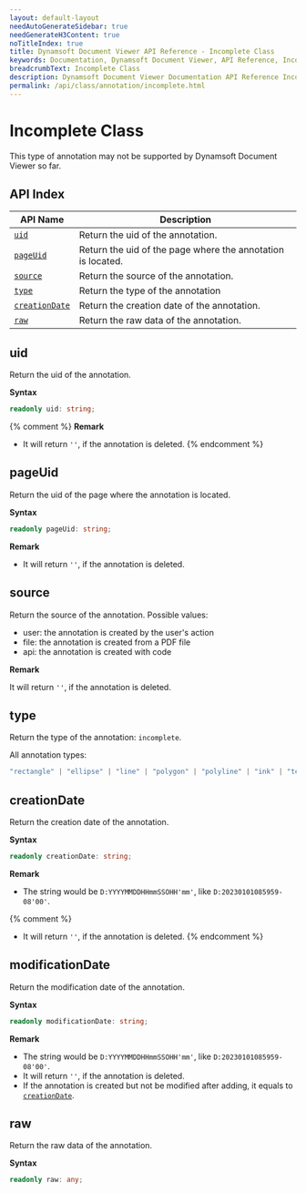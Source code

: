 ```yaml
---
layout: default-layout
needAutoGenerateSidebar: true
needGenerateH3Content: true
noTitleIndex: true
title: Dynamsoft Document Viewer API Reference - Incomplete Class
keywords: Documentation, Dynamsoft Document Viewer, API Reference, Incomplete Class
breadcrumbText: Incomplete Class
description: Dynamsoft Document Viewer Documentation API Reference Incomplete Class Page
permalink: /api/class/annotation/incomplete.html
---
```


# Incomplete Class

This type of annotation may not be supported by Dynamsoft Document Viewer so far.

## API Index

| API Name                        | Description                                                 |
| ------------------------------- | ----------------------------------------------------------- |
| [`uid`](#uid)                   | Return the uid of the annotation.                           |
| [`pageUid`](#pageuid)           | Return the uid of the page where the annotation is located. |
| [`source`](#source)                   | Return the source of the annotation.                               |
| [`type`](#type)                   | Return the type of the annotation                               |
| [`creationDate`](#creationdate) | Return the creation date of the annotation.                 |
| [`raw`](#raw)                   | Return the raw data of the annotation.                      |


## uid

Return the uid of the annotation.

**Syntax**

```typescript
readonly uid: string;
```

{% comment %}
**Remark**

- It will return `''`, if the annotation is deleted. 
{% endcomment %}

## pageUid

Return the uid of the page where the annotation is located.

**Syntax**

```typescript
readonly pageUid: string;
```

**Remark**

- It will return `''`, if the annotation is deleted. 

## source

Return the source of the annotation. Possible values:

* user: the annotation is created by the user's action
* file: the annotation is created from a PDF file
* api: the annotation is created with code

**Remark**

It will return `''`, if the annotation is deleted.

## type

Return the type of the annotation: `incomplete`.

All annotation types:

```ts
"rectangle" | "ellipse" | "line" | "polygon" | "polyline" | "ink" | "textBox" | "textTypewriter" | "stamp" | "highlight" | "underline" | "strikeout" | "incomplete" | "unknown"
```

## creationDate

Return the creation date of the annotation.

**Syntax**

```typescript
readonly creationDate: string;
```

**Remark**

- The string would be `D:YYYYMMDDHHmmSSOHH'mm'`, like `D:20230101085959-08'00'`.

{% comment %}
- It will return `''`, if the annotation is deleted. 
{% endcomment %}

## modificationDate

Return the modification date of the annotation.

**Syntax**

```typescript
readonly modificationDate: string;
```

**Remark**

- The string would be `D:YYYYMMDDHHmmSSOHH'mm'`, like `D:20230101085959-08'00'`.
- It will return `''`, if the annotation is deleted. 
- If the annotation is created but not be modified after adding, it equals to [`creationDate`](#creationdate). 

## raw

Return the raw data of the annotation.

**Syntax**

```typescript
readonly raw: any;
```
